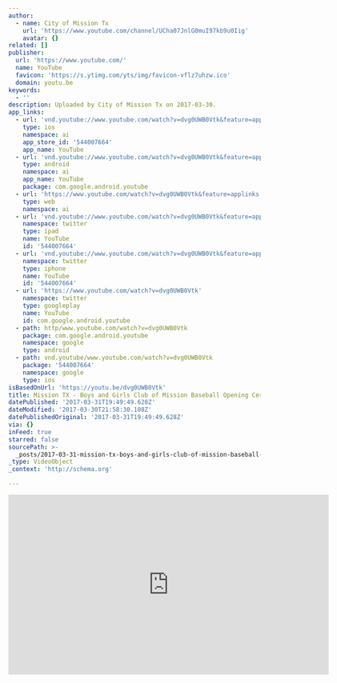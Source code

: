 ```yaml
---
author:
  - name: City of Mission Tx
    url: 'https://www.youtube.com/channel/UCha07JnlG0muI97kb9u0Iig'
    avatar: {}
related: []
publisher:
  url: 'https://www.youtube.com/'
  name: YouTube
  favicon: 'https://s.ytimg.com/yts/img/favicon-vflz7uhzw.ico'
  domain: youtu.be
keywords:
  - ''
description: Uploaded by City of Mission Tx on 2017-03-30.
app_links:
  - url: 'vnd.youtube://www.youtube.com/watch?v=dvg0UWB0Vtk&feature=applinks'
    type: ios
    namespace: ai
    app_store_id: '544007664'
    app_name: YouTube
  - url: 'vnd.youtube://www.youtube.com/watch?v=dvg0UWB0Vtk&feature=applinks'
    type: android
    namespace: ai
    app_name: YouTube
    package: com.google.android.youtube
  - url: 'https://www.youtube.com/watch?v=dvg0UWB0Vtk&feature=applinks'
    type: web
    namespace: ai
  - url: 'vnd.youtube://www.youtube.com/watch?v=dvg0UWB0Vtk&feature=applinks'
    namespace: twitter
    type: ipad
    name: YouTube
    id: '544007664'
  - url: 'vnd.youtube://www.youtube.com/watch?v=dvg0UWB0Vtk&feature=applinks'
    namespace: twitter
    type: iphone
    name: YouTube
    id: '544007664'
  - url: 'https://www.youtube.com/watch?v=dvg0UWB0Vtk'
    namespace: twitter
    type: googleplay
    name: YouTube
    id: com.google.android.youtube
  - path: http/www.youtube.com/watch?v=dvg0UWB0Vtk
    package: com.google.android.youtube
    namespace: google
    type: android
  - path: vnd.youtube/www.youtube.com/watch?v=dvg0UWB0Vtk
    package: '544007664'
    namespace: google
    type: ios
isBasedOnUrl: 'https://youtu.be/dvg0UWB0Vtk'
title: Mission TX - Boys and Girls Club of Mission Baseball Opening Ceremony 2017
datePublished: '2017-03-31T19:49:49.628Z'
dateModified: '2017-03-30T21:58:30.108Z'
datePublishedOriginal: '2017-03-31T19:49:49.628Z'
via: {}
inFeed: true
starred: false
sourcePath: >-
  _posts/2017-03-31-mission-tx-boys-and-girls-club-of-mission-baseball-opening.md
_type: VideoObject
_context: 'http://schema.org'

---
```

<iframe src="https://cdn.embedly.com/widgets/media.html?src=https%3A%2F%2Fwww.youtube.com%2Fembed%2Fdvg0UWB0Vtk%3Ffeature%3Doembed&amp;url=http%3A%2F%2Fwww.youtube.com%2Fwatch%3Fv%3Ddvg0UWB0Vtk&amp;image=https%3A%2F%2Fi.ytimg.com%2Fvi%2Fdvg0UWB0Vtk%2Fhqdefault.jpg&amp;key=b7d04c9b404c499eba89ee7072e1c4f7&amp;type=text%2Fhtml&amp;schema=youtube" width="640" height="360" scrolling="no" frameborder="0" allowfullscreen="" style=""></iframe>
